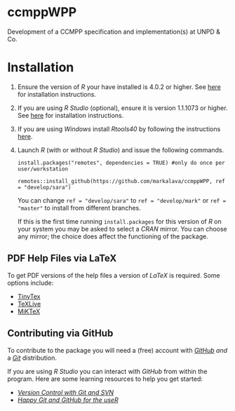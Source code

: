 # ccmppWPP

Development of a CCMPP specification and implementation(s) at UNPD &amp; Co.


# Installation

1. Ensure the version of *R* your have installed is 4.0.2 or higher. See [here](https://www.r-project.org/) for installation instructions.
2. If you are using *R Studio* (optional), ensure it is version 1.1.1073 or higher. See [here](https://rstudio.com/) for installation instructions. 
3. If you are using *Windows* install *Rtools40* by following the instructions [here](https://cran.r-project.org/bin/windows/Rtools/ "link to install Rtools40"). 
4. Launch *R* (with or without *R Studio*) and issue the following commands. 

    ```
    install.packages("remotes", dependencies = TRUE) #only do once per user/workstation
	
    remotes::install_github(https://github.com/markalava/ccmppWPP, ref = "develop/sara")
    ```
	
	You can change `ref = "develop/sara"` to `ref = "develop/mark"` or `ref = "master"` to install from different branches. 
	
	If this is the first time running `install.packages` for this version of *R* on your system you may be asked to select a *CRAN* mirror. You can choose any mirror; the choice does affect the functioning of the package.
	

## PDF Help Files via LaTeX 

To get PDF versions of the help files a version of *LaTeX* is required. Some options include:

* [TinyTex](https://yihui.org/tinytex/)
* [TeXLive](https://www.tug.org/texlive/)
* [MiKTeX](https://miktex.org/)
  
 
## Contributing via GitHub

To contribute to the package you will need a (free) account with [*GitHub*](https://github.com/) *and* a [*Git*](https://git-scm.com/) distribution. 

If you are using *R Studio* you can interact with *GitHub* from within the program. Here are some learning resources to help you get started:

* [*Version Control with Git and SVN*](https://support.rstudio.com/hc/en-us/articles/200532077?version=1.3.1073&mode=desktop)
* [*Happy Git and GitHub for the useR*](https://happygitwithr.com/)
